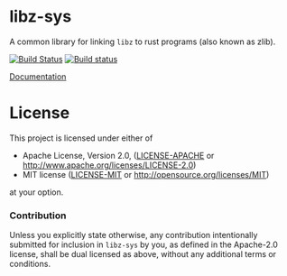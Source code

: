 # libz-sys

A common library for linking `libz` to rust programs (also known as zlib).

[![Build Status](https://travis-ci.com/rust-lang/libz-sys.svg?branch=master)](https://travis-ci.com/rust-lang/libz-sys)
[![Build status](https://ci.appveyor.com/api/projects/status/et3ae5mgpbokh9g9?svg=true)](https://ci.appveyor.com/project/alexcrichton/libz-sys)

[Documentation](https://docs.rs/libz-sys)

# License

This project is licensed under either of

 * Apache License, Version 2.0, ([LICENSE-APACHE](LICENSE-APACHE) or
   http://www.apache.org/licenses/LICENSE-2.0)
 * MIT license ([LICENSE-MIT](LICENSE-MIT) or
   http://opensource.org/licenses/MIT)

at your option.

### Contribution

Unless you explicitly state otherwise, any contribution intentionally submitted
for inclusion in `libz-sys` by you, as defined in the Apache-2.0 license, shall be
dual licensed as above, without any additional terms or conditions.
